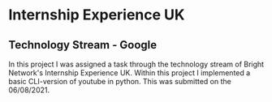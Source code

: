 # Internship Experience UK

## Technology Stream - Google

In this project I was assigned a task through the technology stream of Bright Network's Internship Experience UK. Within this project I implemented a basic CLI-version of youtube in python. This was submitted on the 06/08/2021. 
